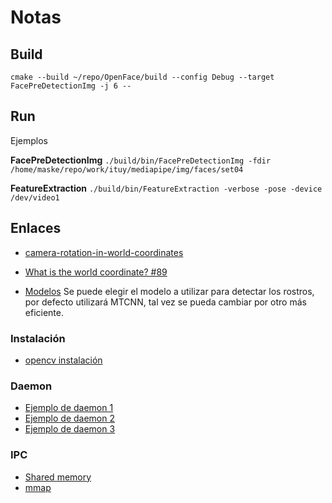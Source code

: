 # Notas

## Build

`cmake --build ~/repo/OpenFace/build --config Debug --target FacePreDetectionImg -j 6 --`

## Run

Ejemplos

**FacePreDetectionImg**
`./build/bin/FacePreDetectionImg -fdir /home/maske/repo/work/ituy/mediapipe/img/faces/set04`

**FeatureExtraction**
`./build/bin/FeatureExtraction -verbose -pose -device /dev/video1`

## Enlaces

- [camera-rotation-in-world-coordinates](https://blender.stackexchange.com/questions/134770/camera-rotation-in-world-coordinates)
- [What is the world coordinate? #89](https://github.com/TadasBaltrusaitis/OpenFace/issues/89)

- [Modelos](https://towardsdatascience.com/face-detection-models-which-to-use-and-why-d263e82c302c)
  Se puede elegir el modelo a utilizar para detectar los rostros, por defecto utilizará MTCNN, tal vez se pueda cambiar por otro más eficiente.

### Instalación

- [opencv instalación](https://docs.opencv.org/master/d7/d9f/tutorial_linux_install.html)

### Daemon

- [Ejemplo de daemon 1](https://github.com/jirihnidek/daemon)
- [Ejemplo de daemon 2](https://gist.github.com/alexdlaird/3100f8c7c96871c5b94e)
- [Ejemplo de daemon 3](https://gist.github.com/faberyx/b07d146e11efbad1643f3e8ba6f1a475)

### IPC

- [Shared memory](https://www.boost.org/doc/libs/1_77_0/doc/html/interprocess/sharedmemorybetweenprocesses.html)
- [mmap](http://users.cs.cf.ac.uk/Dave.Marshall/C/node27.html)
